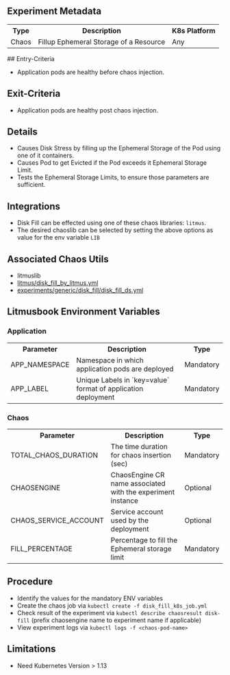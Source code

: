 ## Experiment Metadata

<table>
<tr>
<th> Type </th>
<th>  Description  </th>
<th> K8s Platform </th>
</tr>
<tr>
<td> Chaos </td>
<td> Fillup Ephemeral Storage of a Resource </td>
<td> Any </td>
</tr>
</table>
## Entry-Criteria

-   Application pods are healthy before chaos injection.

## Exit-Criteria

-   Application pods are healthy post chaos injection.

## Details

-   Causes Disk Stress by filling up the Ephemeral Storage of the Pod using one of it containers.
-   Causes Pod to get Evicted if the Pod exceeds it Ephemeral Storage Limit.
-   Tests the Ephemeral Storage Limits, to ensure those parameters are sufficient.

## Integrations

-   Disk Fill can be effected using one of these chaos libraries: `litmus`.
-   The desired chaoslib can be selected by setting the above options as value for the env variable `LIB`

## Associated Chaos Utils 

-   litmuslib
  -   [litmus/disk_fill_by_litmus.yml](/chaoslib/litmus/disk_fill_by_litmus.yml)
  -   [experiments/generic/disk_fill/disk_fill_ds.yml](/experiments/generic/disk_fill/disk_fill_ds.yml)

## Litmusbook Environment Variables

### Application

<table>
<tr>
<th>  Parameter   </t>
<th>  Description    </th>
<th>  Type  </th>
</tr>
<tr> 
<td> APP_NAMESPACE </td>
<td> Namespace in which application pods are deployed  </td>
<td> Mandatory  </td>
</tr>
<tr> 
<td> APP_LABEL </td>
<td>  Unique Labels in `key=value` format of application deployment </td>
<td> Mandatory  </td>
</tr>
</table>

### Chaos

<table>
<tr>
<th> Parameter </th>
<th> Description </th>
<th> Type </th>
</tr>
<tr> 
<td> TOTAL_CHAOS_DURATION </td>
<td> The time duration for chaos insertion (sec) </td>
<td> Mandatory </td>
</tr>
<tr> 
<td> CHAOSENGINE </td>
<td> ChaosEngine CR name associated with the experiment instance </td>
<td> Optional </td>
</tr>
<tr> 
<td> CHAOS_SERVICE_ACCOUNT </td>
<td> Service account used by the deployment </td>
<td> Optional </td>
</tr>
<tr> 
<td> FILL_PERCENTAGE </td>
<td> Percentage to fill the Ephemeral storage limit </td>
<td> Mandatory </td>
</tr>
</table>

## Procedure

-   Identify the values for the mandatory ENV variables
-   Create the chaos job via `kubectl create -f disk_fill_k8s_job.yml`
-   Check result of the experiment via `kubectl describe chaosresult disk-fill` (prefix chaosengine name to experiment name if applicable)
-   View experiment logs via `kubectl logs -f <chaos-pod-name>`

## Limitations

-   Need Kubernetes Version > 1.13